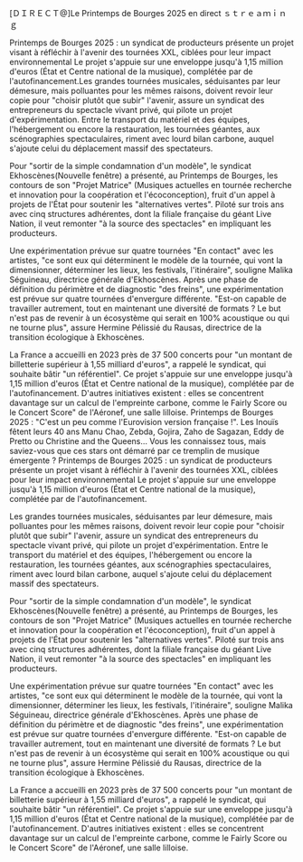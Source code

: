 [ＤＩＲＥＣＴ@]Le Printemps de Bourges 2025 en direct ｓｔｒｅａｍｉｎｇ

Printemps de Bourges 2025 : un syndicat de producteurs présente un projet visant à réfléchir à l'avenir des tournées XXL, ciblées pour leur impact environnemental
Le projet s'appuie sur une enveloppe jusqu'à 1,15 million d'euros (État et Centre national de la musique), complétée par de l'autofinancement.Les grandes tournées musicales, séduisantes par leur démesure, mais polluantes pour les mêmes raisons, doivent revoir leur copie pour "choisir plutôt que subir" l'avenir, assure un syndicat des entrepreneurs du spectacle vivant privé, qui pilote un projet d'expérimentation. Entre le transport du matériel et des équipes, l'hébergement ou encore la restauration, les tournées géantes, aux scénographies spectaculaires, riment avec lourd bilan carbone, auquel s'ajoute celui du déplacement massif des spectateurs.

Pour "sortir de la simple condamnation d'un modèle", le syndicat Ekhoscènes(Nouvelle fenêtre) a présenté, au Printemps de Bourges, les contours de son "Projet Matrice" (Musiques actuelles en tournée recherche et innovation pour la coopération et l'écoconception), fruit d'un appel à projets de l'État pour soutenir les "alternatives vertes". Piloté sur trois ans avec cinq structures adhérentes, dont la filiale française du géant Live Nation, il veut remonter "à la source des spectacles" en impliquant les producteurs.

Une expérimentation prévue sur quatre tournées
"En contact" avec les artistes, "ce sont eux qui déterminent le modèle de la tournée, qui vont la dimensionner, déterminer les lieux, les festivals, l'itinéraire", souligne Malika Séguineau, directrice générale d'Ekhoscènes. Après une phase de définition du périmètre et de diagnostic "des freins", une expérimentation est prévue sur quatre tournées d'envergure différente. "Est-on capable de travailler autrement, tout en maintenant une diversité de formats ? Le but n'est pas de revenir à un écosystème qui serait en 100% acoustique ou qui ne tourne plus", assure Hermine Pélissié du Rausas, directrice de la transition écologique à Ekhoscènes.

La France a accueilli en 2023 près de 37 500 concerts pour "un montant de billetterie supérieur à 1,55 milliard d'euros", a rappelé le syndicat, qui souhaite bâtir "un référentiel". Ce projet s'appuie sur une enveloppe jusqu'à 1,15 million d'euros (État et Centre national de la musique), complétée par de l'autofinancement. D'autres initiatives existent : elles se concentrent davantage sur un calcul de l'empreinte carbone, comme le Fairly Score ou le Concert Score" de l'Aéronef, une salle lilloise.
Printemps de Bourges 2025 : "C'est un peu comme l'Eurovision version française !". Les Inouïs fêtent leurs 40 ans
Manu Chao, Zebda, Gojira, Zaho de Sagazan, Eddy de Pretto ou Christine and the Queens… Vous les connaissez tous, mais saviez-vous que ces stars ont démarré par ce tremplin de musique émergente ?
Printemps de Bourges 2025 : un syndicat de producteurs présente un projet visant à réfléchir à l'avenir des tournées XXL, ciblées pour leur impact environnemental
Le projet s'appuie sur une enveloppe jusqu'à 1,15 million d'euros (État et Centre national de la musique), complétée par de l'autofinancement.

Les grandes tournées musicales, séduisantes par leur démesure, mais polluantes pour les mêmes raisons, doivent revoir leur copie pour "choisir plutôt que subir" l'avenir, assure un syndicat des entrepreneurs du spectacle vivant privé, qui pilote un projet d'expérimentation. Entre le transport du matériel et des équipes, l'hébergement ou encore la restauration, les tournées géantes, aux scénographies spectaculaires, riment avec lourd bilan carbone, auquel s'ajoute celui du déplacement massif des spectateurs.

Pour "sortir de la simple condamnation d'un modèle", le syndicat Ekhoscènes(Nouvelle fenêtre) a présenté, au Printemps de Bourges, les contours de son "Projet Matrice" (Musiques actuelles en tournée recherche et innovation pour la coopération et l'écoconception), fruit d'un appel à projets de l'État pour soutenir les "alternatives vertes". Piloté sur trois ans avec cinq structures adhérentes, dont la filiale française du géant Live Nation, il veut remonter "à la source des spectacles" en impliquant les producteurs.

Une expérimentation prévue sur quatre tournées
"En contact" avec les artistes, "ce sont eux qui déterminent le modèle de la tournée, qui vont la dimensionner, déterminer les lieux, les festivals, l'itinéraire", souligne Malika Séguineau, directrice générale d'Ekhoscènes. Après une phase de définition du périmètre et de diagnostic "des freins", une expérimentation est prévue sur quatre tournées d'envergure différente. "Est-on capable de travailler autrement, tout en maintenant une diversité de formats ? Le but n'est pas de revenir à un écosystème qui serait en 100% acoustique ou qui ne tourne plus", assure Hermine Pélissié du Rausas, directrice de la transition écologique à Ekhoscènes.

La France a accueilli en 2023 près de 37 500 concerts pour "un montant de billetterie supérieur à 1,55 milliard d'euros", a rappelé le syndicat, qui souhaite bâtir "un référentiel". Ce projet s'appuie sur une enveloppe jusqu'à 1,15 million d'euros (État et Centre national de la musique), complétée par de l'autofinancement. D'autres initiatives existent : elles se concentrent davantage sur un calcul de l'empreinte carbone, comme le Fairly Score ou le Concert Score" de l'Aéronef, une salle lilloise.
